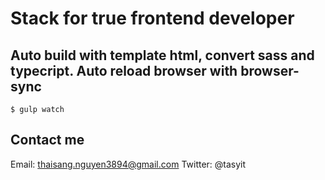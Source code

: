 # Stack for true frontend developer 
## Auto build with template html, convert sass and typecript. Auto reload browser with browser-sync

```
$ gulp watch
```

## Contact me
Email: thaisang.nguyen3894@gmail.com
Twitter: @tasyit
